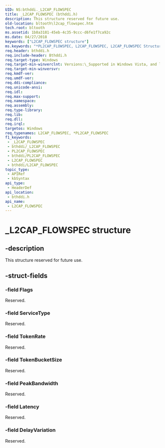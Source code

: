 ```yaml
---
UID: NS:bthddi._L2CAP_FLOWSPEC
title: _L2CAP_FLOWSPEC (bthddi.h)
description: This structure reserved for future use.
old-location: bltooth\l2cap_flowspec.htm
tech.root: bltooth
ms.assetid: 1b8a3181-45eb-4c35-9ccc-d6fe1f7ca92c
ms.date: 04/27/2018
keywords: ["L2CAP_FLOWSPEC structure"]
ms.keywords: "*PL2CAP_FLOWSPEC, L2CAP_FLOWSPEC, L2CAP_FLOWSPEC Structure, L2CAP_FLOWSPEC Structure structure [Bluetooth Devices], L2CAP_FLOWSPEC structure [Bluetooth Devices], PL2CAP_FLOWSPEC, PL2CAP_FLOWSPEC structure pointer [Bluetooth Devices], _L2CAP_FLOWSPEC, bltooth.l2cap_flowspec, bth_structs_2d7077bd-6328-4d54-9238-f463fad371d6.xml, bthddi/L2CAP_CONFIG_VALUE_RANGE, bthddi/PL2CAP_FLOWSPEC"
req.header: bthddi.h
req.include-header: Bthddi.h
req.target-type: Windows
req.target-min-winverclnt: Versions:\_Supported in Windows Vista, and later.
req.target-min-winversvr: 
req.kmdf-ver: 
req.umdf-ver: 
req.ddi-compliance: 
req.unicode-ansi: 
req.idl: 
req.max-support: 
req.namespace: 
req.assembly: 
req.type-library: 
req.lib: 
req.dll: 
req.irql: 
targetos: Windows
req.typenames: L2CAP_FLOWSPEC, *PL2CAP_FLOWSPEC
f1_keywords:
 - _L2CAP_FLOWSPEC
 - bthddi/_L2CAP_FLOWSPEC
 - PL2CAP_FLOWSPEC
 - bthddi/PL2CAP_FLOWSPEC
 - L2CAP_FLOWSPEC
 - bthddi/L2CAP_FLOWSPEC
topic_type:
 - APIRef
 - kbSyntax
api_type:
 - HeaderDef
api_location:
 - bthddi.h
api_name:
 - L2CAP_FLOWSPEC
---
```


# _L2CAP_FLOWSPEC structure


## -description

This structure reserved for future use.

## -struct-fields

### -field Flags

Reserved.

### -field ServiceType

Reserved.

### -field TokenRate

Reserved.

### -field TokenBucketSize

Reserved.

### -field PeakBandwidth

Reserved.

### -field Latency

Reserved.

### -field DelayVariation

Reserved.

